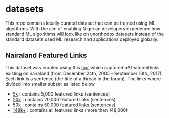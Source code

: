 # datasets
This repo contains locally curated dataset that can be trained using ML algorithms. With the aim of enabling Nigerian developers experience how standard ML algorithms will look like on unorthodox datasets instead of the standard datasets used ML research and applications deployed globally.

## Nairaland Featured Links
This dataset was curated using this [tool](https://github.com/dlpbc/nl-scraper) which captured *all* featured links existing on nairaland (from December 24th, 2005 - September 16th, 2017). Each link is a sentence (the title of a thread in the forum). The links where divided into smaller subset as listed below
- [5k](https://github.com/dlpbc/datasets/nl-feat-links-dataset/5k) : contains 5,000 featured links (sentences)
- [20k](https://github.com/dlpbc/datasets/nl-feat-links-dataset/20k) : contains 20,000 featured links (sentences)
- [50k](https://github.com/dlpbc/datasets/nl-feat-links-dataset/50k) : contains 50,000 featured links (sentences)
- [148k+](https://github.com/dlpbc/datasets/nl-feat-links-dataset/148k-plus) : contains all featured links (more than 148,000)
